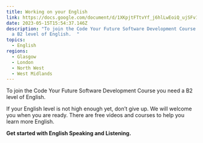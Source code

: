 ```yaml
---
title: Working on your English
link: https://docs.google.com/document/d/1XKpjtFTtvYf_j6hlLwEoiQ_ujSFv12P_WL0Th2wml1Y/edit?usp=sharing
date: 2023-05-15T15:54:37.146Z
description: "To join the Code Your Future Software Development Course you need
  a B2 level of English.  "
topics:
  - English
regions:
  - Glasgow
  - London
  - North West
  - West Midlands
---
```

To join the Code Your Future Software Development Course you need a B2 level of English. 

If your English level is not high enough yet, don’t give up. We will welcome you when you are ready. There are free videos and courses to help you learn more English.

**Get started with English Speaking and Listening.**